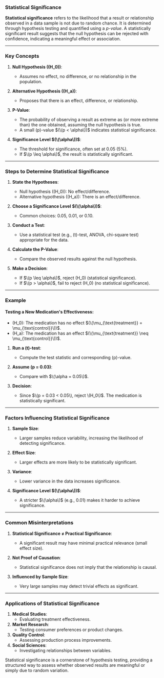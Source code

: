 ### **Statistical Significance**

**Statistical significance** refers to the likelihood that a result or relationship observed in a data sample is not due to random chance. It is determined through hypothesis testing and quantified using a *p-value*. A statistically significant result suggests that the null hypothesis can be rejected with confidence, indicating a meaningful effect or association.

---

### **Key Concepts**

1. **Null Hypothesis (\(H_0\))**:
   - Assumes no effect, no difference, or no relationship in the population.

2. **Alternative Hypothesis (\(H_a\))**:
   - Proposes that there is an effect, difference, or relationship.

3. **P-Value**:
   - The probability of observing a result as extreme as (or more extreme than) the one obtained, assuming the null hypothesis is true.
   - A small \(p\)-value $(\(p < \alpha\))$ indicates statistical significance.

4. **Significance Level $(\(\alpha\))$**:
   - The threshold for significance, often set at 0.05 (5%).
   - If $\(p \leq \alpha\)$, the result is statistically significant.

---

### **Steps to Determine Statistical Significance**

1. **State the Hypotheses**:
   - Null hypothesis (\(H_0\)): No effect/difference.
   - Alternative hypothesis (\(H_a\)): There is an effect/difference.

2. **Choose a Significance Level $(\(\alpha\))$**:
   - Common choices: 0.05, 0.01, or 0.10.

3. **Conduct a Test**:
   - Use a statistical test (e.g., \(t\)-test, ANOVA, chi-square test) appropriate for the data.

4. **Calculate the P-Value**:
   - Compare the observed results against the null hypothesis.

5. **Make a Decision**:
   - If $\(p \leq \alpha\)$, reject \(H_0\) (statistical significance).
   - If $\(p > \alpha\)$, fail to reject \(H_0\) (no statistical significance).

---

### **Example**

#### Testing a New Medication's Effectiveness:
- \(H_0\): The medication has no effect $(\(\mu_{\text{treatment}} = \mu_{\text{control}}\))$.
- \(H_a\): The medication has an effect $(\(\mu_{\text{treatment}} \neq \mu_{\text{control}}\))$.

1. **Run a \(t\)-test**:
   - Compute the test statistic and corresponding \(p\)-value.

2. **Assume \(p = 0.03\)**:
   - Compare with $\(\alpha = 0.05\)$.

3. **Decision**:
   - Since $\(p = 0.03 < 0.05\), reject \(H_0\)$. The medication is statistically significant.

---

### **Factors Influencing Statistical Significance**

1. **Sample Size**:
   - Larger samples reduce variability, increasing the likelihood of detecting significance.

2. **Effect Size**:
   - Larger effects are more likely to be statistically significant.

3. **Variance**:
   - Lower variance in the data increases significance.

4. **Significance Level $(\(\alpha\))$**:
   - A stricter $\(\alpha\)$ (e.g., 0.01) makes it harder to achieve significance.

---

### **Common Misinterpretations**

1. **Statistical Significance ≠ Practical Significance**:
   - A significant result may have minimal practical relevance (small effect size).

2. **Not Proof of Causation**:
   - Statistical significance does not imply that the relationship is causal.

3. **Influenced by Sample Size**:
   - Very large samples may detect trivial effects as significant.

---

### **Applications of Statistical Significance**

1. **Medical Studies**:
   - Evaluating treatment effectiveness.
2. **Market Research**:
   - Testing consumer preferences or product changes.
3. **Quality Control**:
   - Assessing production process improvements.
4. **Social Sciences**:
   - Investigating relationships between variables.

Statistical significance is a cornerstone of hypothesis testing, providing a structured way to assess whether observed results are meaningful or simply due to random variation.
